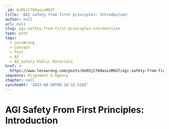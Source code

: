 ```yaml
---
_id: 8xRSjC76HasLnMGSf
title: 'AGI safety from first principles: Introduction'
author: null
url: null
slug: agi-safety-from-first-principles-introduction
type: post
tags:
  - LessWrong
  - Concept
  - Post
  - AI
  - AI_Safety Public Materials
href: >-
  https://www.lesswrong.com/posts/8xRSjC76HasLnMGSf/agi-safety-from-first-principles-introduction
sequence: Alignment & Agency
chapter: null
synchedAt: '2022-08-30T08:16:32.518Z'
---
```


# AGI Safety From First Principles: Introduction
